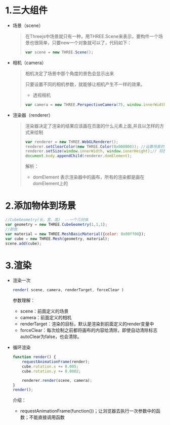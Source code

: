 # 1.三大组件

* 场景（scene）

  >在Threejs中场景就只有一种，用THREE.Scene来表示，要构件一个场景也很简单，只要new一个对象就可以了，代码如下：
  >
  >```javascript
  >var scene = new THREE.Scene();
  >```

* 相机（camera）

  >相机决定了场景中那个角度的景色会显示出来
  >
  >只要设置不同的相机参数，就能够让相机产生不一样的效果。
  >
  >* 透视相机
  >
  >  ```javascript
  > var camera = new THREE.PerspectiveCamera(75, window.innerWidth/window.innerHeight, 0.1, 1000);
  >  ```
  > 
  >
  
* 渲染器（renderer）

  >渲染器决定了渲染的结果应该画在页面的什么元素上面,并且以怎样的方式来绘制
  >
  >```javascript
  >var renderer = new THREE.WebGLRenderer();
  >renderer.setClearColor(new THREE.Color(0x000000)); //设置场景的背景颜色接近黑色
  >renderer.setSize(window.innerWidth, window.innerHeight);// 将整个网页指定为渲染区域
  >document.body.appendChild(renderer.domElement);
  >```
  >
  >解析：
  >
  >* domElement 表示渲染器中的画布，所有的渲染都是画在domElement上的
  >
  >

# 2.添加物体到场景

```javascript
//CubeGeometry(长，宽，高)  --一个几何体
var geometry = new THREE.CubeGeometry(1,1,1); 
//颜色
var material = new THREE.MeshBasicMaterial({color: 0x00ff00});
var cube = new THREE.Mesh(geometry, material); 
scene.add(cube);
```

# 3.渲染

* 渲染一次

  ```javascript
  render( scene, camera, renderTarget, forceClear )
  ```

  参数理解：

  * scene：前面定义的场景
  * camera：前面定义的相机
  * renderTarget：渲染的目标，默认是渲染到前面定义的render变量中
  * forceClear：每次绘制之前都将画布的内容给清除，即使自动清除标志autoClear为false，也会清除。

* 循环渲染

  ```javascript
  function render() {
      requestAnimationFrame(render);
      cube.rotation.x += 0.005;
      cube.rotation.y += 0.0002;
  
      renderer.render(scene, camera);
  }
  render();
  ```

  介绍：

  * requestAnimationFrame(function())；让浏览器去执行一次参数中的函数；不能直接调用函数
















